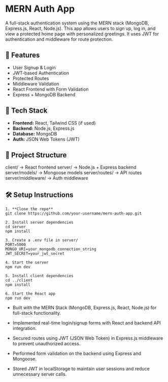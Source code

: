 # MERN Auth App

A full-stack authentication system using the MERN stack (MongoDB, Express.js, React, Node.js). This app allows users to sign up, log in, and view a protected home page with personalized greetings. It uses JWT for authentication and middleware for route protection.

## 🔧 Features

- User Signup & Login
- JWT-based Authentication
- Protected Routes
- Middleware Validation
- React Frontend with Form Validation
- Express + MongoDB Backend

## 🚀 Tech Stack

- **Frontend:** React, Tailwind CSS (if used)
- **Backend:** Node.js, Express.js
- **Database:** MongoDB
- **Auth:** JSON Web Tokens (JWT)

## 📁 Project Structure

client/ → React frontend
server/ → Node.js + Express backend
server/models/ → Mongoose models
server/routes/ → API routes
server/middleware/ → Auth middleware

## 🛠️ Setup Instructions

```
1. **Clone the repo**
git clone https://github.com/your-username/mern-auth-app.git

2. Install server dependencies
cd server
npm install

3. Create a .env file in server/
PORT=5000
MONGO_URI=your_mongodb_connection_string
JWT_SECRET=your_jwt_secret

4. Start the server
npm run dev

5. Install client dependencies
cd ../client
npm install

6. Start the React app
npm run dev

```
- Built with the MERN Stack (MongoDB, Express.js, React, Node.js) for full-stack functionality.

- Implemented real-time login/signup forms with React and backend API integration.

- Secured routes using JWT (JSON Web Token) in Express.js middleware to prevent unauthorized access.

- Performed form validation on the backend using Express and Mongoose.

- Stored JWT in localStorage to maintain user sessions and reduce unnecessary server calls.

